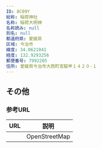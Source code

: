 ```yaml
---
ID: 8C09Y
総称: 稲荷神社
名称: 稲荷大明神
名称読み: null
別名: null
都道府県: 愛媛県
区域: 今治市
緯度: 34.0621041
経度: 132.9293256
郵便番号: 7992205
住所: 愛媛県今治市大西町宮脇甲１４２０-１
---
```


## その他

### 参考URL

| URL | 説明          |
| --- | ------------- |
|     | OpenStreetMap |
